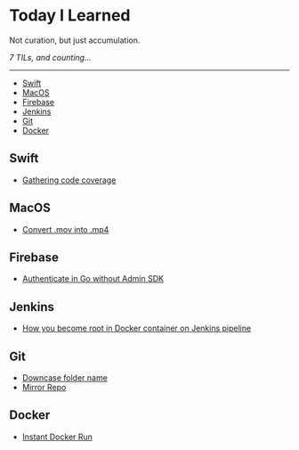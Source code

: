 Today I Learned
==================

Not curation, but just accumulation.

*7 TILs, and counting...*

---

- [Swift](#Swift)
- [MacOS](#MacOS)
- [Firebase](#Firebase)
- [Jenkins](#Jenkins)
- [Git](#Git)
- [Docker](#Docker)

## Swift

- [Gathering code coverage](/swift/gathering-test-coverage.md)

## MacOS

- [Convert .mov into .mp4](/macos/convert-mov-into-mp4.md)

## Firebase

- [Authenticate in Go without Admin SDK](/firebase/authenticate-in-go-without-adminsdk.md)

## Jenkins

- [How you become root in Docker container on Jenkins pipeline](/jenkins/how-you-become-root-in-docker-container.md)


## Git

- [Downcase folder name](git/downcase-folder-name.md)
- [Mirror Repo](git/mirror-repo.md)

## Docker

- [Instant Docker Run](docker/instant-docker-run.md)
